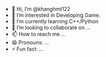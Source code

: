 - 👋 Hi, I’m @khanghmt122
- 👀 I’m interested in Developing Game.
- 🌱 I’m currently learning C++/Python
- 💞️ I’m looking to collaborate on ...
- 📫 How to reach me ...
- 😄 Pronouns: ...
- ⚡ Fun fact: ...

<!---
khanghmt122/khanghmt122 is a ✨ special ✨ repository because its `README.md` (this file) appears on your GitHub profile.
You can click the Preview link to take a look at your changes.
--->
